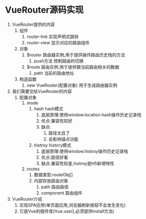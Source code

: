 # VueRouter源码实现

1. VueRouter提供的内容
   1. 组件
      1. router-link	实现声明式跳转
      2. router-view   显示对应的路由组件
   2. 对象
      1. $router	路由器实例,用于提供操作路由历史栈的方法
         1. push方法	控制路由的切换
      2. $route      路由实例,用于提供跟当前路由相关的数据
         1. path  当前的路由地址
   3. 构造函数
      1. new VueRouter(配置对象)	用于生成路由器实例
2. 我们需要交给VueRouter的内容
   1. 配置对象
      1. mode
         1. hash		hash模式
            1. 底层原理:使用window.location.hash操作历史记录栈
            2. 优点:兼容性较好
            3. 缺点:
               1. 路径太丑了
               2. 会影响锚点功能
         2. histroy    history模式
            1. 底层原理:使用window.histroy操作历史记录栈
            2. 优点:路径好看
            3. 缺点:兼容性较差,histroy是H5新增特性
      2. routes
         1. 数据类型:routeObj[]
         2. 内部存放路由对象
            1. path	路由路径
            2. component    路由组件
3. VueRouter介绍
   1. 实现SPA应用(单页面应用,浏览器刷新按钮不会发生变化)
   2. 它是Vue的插件库(Vue.use(),必须提供install方法)

